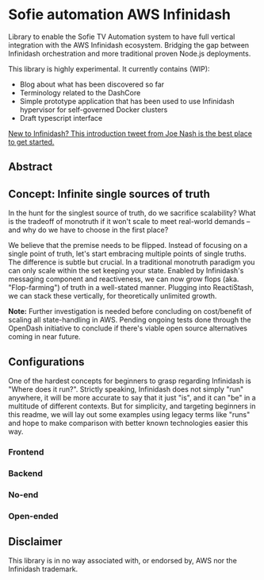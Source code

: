 # Sofie automation AWS Infinidash
Library to enable the Sofie TV Automation system to have full vertical integration with the AWS Infinidash ecosystem. Bridging the gap between Infinidash orchestration and more traditional proven Node.js deployments.

This library is highly experimental. It currently contains (WIP):

* Blog about what has been discovered so far
* Terminology related to the DashCore
* Simple prototype application that has been used to use Infinidash hypervisor for self-governed Docker clusters
* Draft typescript interface

[New to Infinidash? This introduction tweet from Joe Nash is the best place to get started.](https://twitter.com/jna_sh/status/1410178986978775040)

## Abstract

## Concept: Infinite single sources of truth
In the hunt for the singlest source of truth, do we sacrifice scalability? What is the tradeoff of monotruth if it won't scale to meet real-world demands – and why do we have to choose in the first place?

We believe that the premise needs to be flipped. Instead of focusing on a single point of truth, let's start embracing multiple points of single truths. The difference is subtle but crucial. In a traditional monotruth paradigm you can only scale within the set keeping your state. Enabled by Infinidash's messaging component and reactiveness, we can now grow flops (aka. "Flop-farming") of truth in a well-stated manner. Plugging into ReactiStash, we can stack these vertically, for theoretically unlimited growth.

**Note:** Further investigation is needed before concluding on cost/benefit of scaling all state-handling in AWS. Pending ongoing tests done through the OpenDash initiative to conclude if there's viable open source alternatives coming in near future.

## Configurations
One of the hardest concepts for beginners to grasp regarding Infinidash is "Where does it run?". Strictly speaking, Infinidash does not simply "run" anywhere, it will be more accurate to say that it just "is", and it can "be" in a multitude of different contexts. But for simplicity, and targeting beginners in this readme, we will lay out some examples using legacy terms like "runs" and hope to make comparison with better known technologies easier this way. 

### Frontend

### Backend

### No-end

### Open-ended

## Disclaimer
This library is in no way associated with, or endorsed by, AWS nor the Infinidash trademark.
